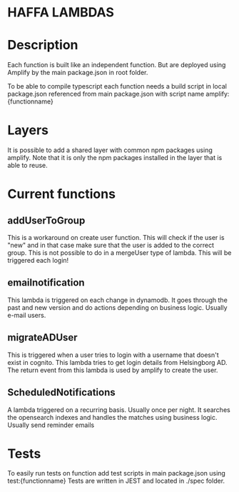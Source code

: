 
# HAFFA LAMBDAS

# Description
Each function is built like an independent function. But are deployed using Amplify by the main package.json in root folder. 

To be able to compile typescript each function needs a build script in local package.json referenced from main package.json with script name amplify:{functionname}

# Layers
It is possible to add a shared layer with common npm packages using amplify. Note that it is only the npm packages installed in the layer that is able to reuse. 

# Current functions
## addUserToGroup
This is a workaround on create user function. This will check if the user is "new" and in that case make sure that the user is added to the correct group. This is not possible to do in a mergeUser type of lambda. This will be triggered each login!

## emailnotification
This lambda is triggered on each change in dynamodb. It goes through the past and new version and do actions depending on business logic. Usually e-mail users. 

## migrateADUser
This is triggered when a user tries to login with a username that doesn't exist in cognito. This lambda tries to get login details from Helsingborg AD. The return event from this lambda is used by amplify to create the user. 

## ScheduledNotifications
A lambda triggered on a recurring basis. Usually once per night. It searches the opensearch indexes and handles the matches using business logic. Usually send reminder emails


# Tests
To easily run tests on function add test scripts in main package.json using test:{functionname}
Tests are written in JEST and located in ./spec folder. 